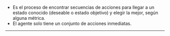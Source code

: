 - Es el proceso de encontrar secuencias de acciones para llegar a un estado conocido (deseable o estado objetivo) y elegir la mejor, según alguna métrica.
- El agente solo tiene un conjunto de acciones inmediatas.
***

